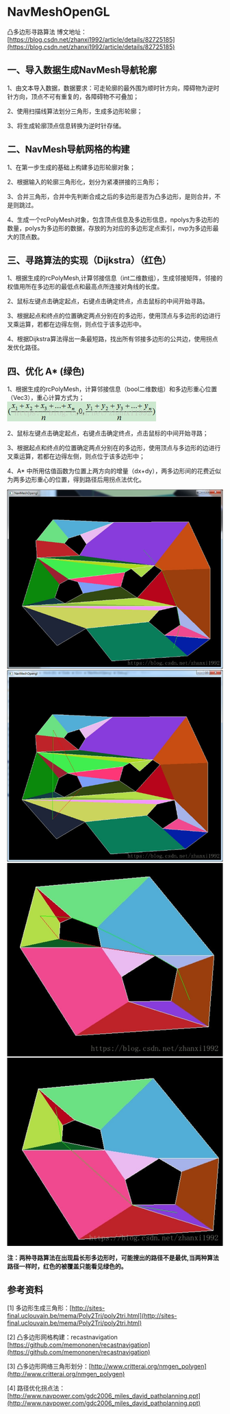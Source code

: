 # NavMeshOpenGL
凸多边形寻路算法
博文地址：[https://blog.csdn.net/zhanxi1992/article/details/82725185](https://blog.csdn.net/zhanxi1992/article/details/82725185)
## 一、导入数据生成NavMesh导航轮廓

1、由文本导入数据，数据要求：可走轮廓的最外围为顺时针方向，障碍物为逆时针方向，顶点不可有重复的，各障碍物不可叠加；

2、使用扫描线算法划分三角形，生成多边形轮廓；

3、将生成轮廓顶点信息转换为逆时针存储。

## 二、NavMesh导航网格的构建

1、在第一步生成的基础上构建多边形轮廓对象；

2、根据输入的轮廓三角形化，划分为紧凑拼接的三角形；

3、合并三角形，合并中先判断合成之后的多边形是否为凸多边形，是则合并，不是则跳过。

4、生成一个rcPolyMesh对象，包含顶点信息及多边形信息，npolys为多边形的数量，polys为多边形的数据，存放的为对应的多边形定点索引，nvp为多边形最大的顶点数。

## 三、寻路算法的实现（Dijkstra）（红色）

1、根据生成的rcPolyMesh,计算邻接信息（int二维数组），生成邻接矩阵，邻接的权值用所在多边形的最低点和最高点所连接对角线的长度。

2、鼠标左键点击确定起点，右键点击确定终点，点击鼠标的中间开始寻路。

3、根据起点和终点的位置确定两点分别在的多边形，使用顶点与多边形的边进行叉乘运算，若都在边得左侧，则点位于该多边形中。

4、根据Dijkstra算法得出一条最短路，找出所有邻接多边形的公共边，使用拐点发优化路径。

 

## 四、优化 A* (绿色)

1、根据生成的rcPolyMesh，计算邻接信息（bool二维数组）和多边形重心位置（Vec3），重心计算方式为；
![重心公式](https://github.com/WarZhan/NavMeshOpenGL/blob/master/Res/1.png)


2、鼠标左键点击确定起点，右键点击确定终点，点击鼠标的中间开始寻路；

3、根据起点和终点的位置确定两点分别在的多边形，使用顶点与多边形的边进行叉乘运算，若都在边得左侧，则点位于该多边形中；

4、A* 中所用估值函数为位置上两方向的增量（dx+dy），两多边形间的花费近似为两多边形重心的位置，得到路径后用拐点法优化。

![demo寻路图片1](https://github.com/WarZhan/NavMeshOpenGL/blob/master/Res/2.png)
![demo寻路图片2](https://github.com/WarZhan/NavMeshOpenGL/blob/master/Res/3.png)
![demo寻路图片3](https://github.com/WarZhan/NavMeshOpenGL/blob/master/Res/4.png)
![demo寻路图片4](https://github.com/WarZhan/NavMeshOpenGL/blob/master/Res/5.png)

**注：两种寻路算法在出现扁长形多边形时，可能搜出的路径不是最优,当两种算法路径一样时，红色的被覆盖只能看见绿色的。**

## 参考资料

[1] 多边形生成三角形：[http://sites-final.uclouvain.be/mema/Poly2Tri/poly2tri.html](http://sites-final.uclouvain.be/mema/Poly2Tri/poly2tri.html)

[2] 凸多边形网格构建：recastnavigation [https://github.com/memononen/recastnavigation](https://github.com/memononen/recastnavigation)

[3] 凸多边形网络三角形划分：[http://www.critterai.org/nmgen_polygen](http://www.critterai.org/nmgen_polygen)

[4] 路径优化拐点法： [http://www.navpower.com/gdc2006_miles_david_pathplanning.ppt](http://www.navpower.com/gdc2006_miles_david_pathplanning.ppt)
